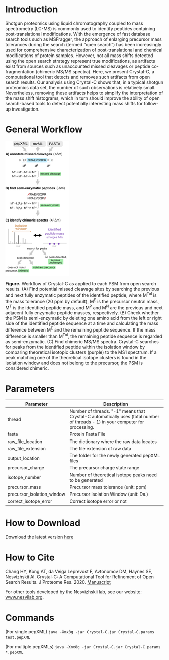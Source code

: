 
# Introduction
  Shotgun proteomics using liquid chromatography coupled to mass spectrometry (LC-MS) is commonly used to identify peptides containing post-translational modifications. With the emergence of fast database search tools such as MSFragger, the approach of enlarging precursor mass tolerances during the search (termed “open search”) has been increasingly used for comprehensive characterization of post-translational and chemical modifications of protein samples. However, not all mass shifts detected using the open search strategy represent true modifications, as artifacts exist from sources such as unaccounted missed cleavages or peptide co-fragmentation (chimeric MS/MS spectra). Here, we present Crystal-C, a computational tool that detects and removes such artifacts from open search results. Our analysis using Crystal-C shows that, in a typical shotgun proteomics data set, the number of such observations is relatively small. Nevertheless, removing these artifacts helps to simplify the interpretation of the mass shift histograms, which in turn should improve the ability of open search-based tools to detect potentially interesting mass shifts for follow-up investigation.



# General Workflow

<img src="https://github.com/Nesvilab/Crystal-C/blob/master/CrystalC.png" height="40%" width="40%" title="General Workflow of Crystal-C">

**Figure.** Workflow of Crystal-C as applied to each PSM from open search results. (A) Find potential missed cleavage sites by searching the previous and next fully enzymatic peptides of the identified peptide, where M<sup>Tol</sup> is the mass tolerance (20 ppm by default), M<sup>E</sup> is the precursor neutral mass, M<sup>T</sup> is the identified peptide mass, and M<sup>P</sup> and M<sup>N</sup> are the previous and next adjacent fully enzymatic peptide masses, respectively. (B) Check whether the PSM is semi-enzymatic by deleting one amino acid from the left or right side of the identified peptide sequence at a time and calculating the mass difference between M<sup>E</sup> and the remaining peptide sequence. If the mass difference is smaller than M<sup>Tol</sup>, the remaining peptide sequence is regarded as semi-enzymatic. (C) Find chimeric MS/MS spectra. Crystal-C searches for peaks from the identified peptide within the isolation window by comparing theoretical isotopic clusters (purple) to the MS1 spectrum. If a peak matching one of the theoretical isotope clusters is found in the isolation window and does not belong to the precursor, the PSM is considered chimeric.



# Parameters
| Parameter | Description |
| --------- | ------------- |
| thread | Number of threads. "-1" means that Crystal-C automatically uses (total number of threads - 1) in your computer for processing.|
| fasta | Protein Fasta File |
| raw_file_location | The dictionary where the raw data locates |
| raw_file_extension | The file extension of raw data |
| output_location | The folder for the newly generated pepXML files |
| precursor_charge | The precursor charge state range |
| isotope_number | Number of theoretical isotope peaks need to be generated |
| precursor_mass | Precursor mass tolerance (unit: ppm) |
| precursor_isolation_window | Precursor Isolation Window (unit: Da.) |
| correct_isotope_error | Correct isotope error or not |



# How to Download
Download the latest version [here](https://github.com/Nesvilab/Crystal-C/releases/latest)



# How to Cite
Chang HY, Kong AT, da Veiga Leprevost F, Avtonomov DM, Haynes SE, Nesvizhskii AI. Crystal-C: A Computational Tool for Refinement of Open Search Results. J Proteome Res. 2020. [Manuscript](https://pubs.acs.org/doi/abs/10.1021/acs.jproteome.0c00119)

For other tools developed by the Nesvizhskii lab, see our website: www.nesvilab.org.



# Commands

(For single pepXML)
`java -Xmx8g -jar Crystal-C.jar Crystal-C.params test.pepXML`

(For multiple pepXMLs)
`java -Xmx8g -jar Crystal-C.jar Crystal-C.params *.pepXML`
